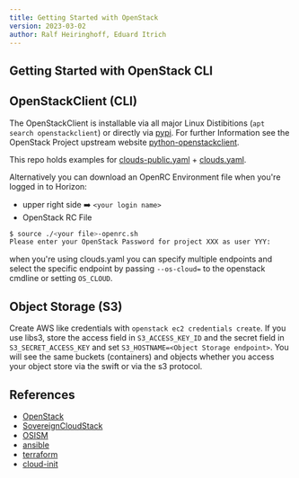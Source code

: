 ```yaml
---
title: Getting Started with OpenStack
version: 2023-03-02
author: Ralf Heiringhoff, Eduard Itrich
---
```


## Getting Started with OpenStack CLI

## OpenStackClient (CLI)

The OpenStackClient is installable via all major Linux Distibitions (`apt search openstackclient`)
or directly via [pypi](https://pypi.org/project/python-openstackclient). For
further Information see the OpenStack Project upstream website
[python-openstackclient](https://docs.openstack.org/python-openstackclient/latest/index.html).

This repo holds examples for [clouds-public.yaml](clouds-public.yaml) + [clouds.yaml](clouds.yaml.sample).

Alternatively you can download an OpenRC Environment file when you're logged in to Horizon:

- upper right side :arrow_right: `<your login name>`
- OpenStack RC File

```bash
$ source ./<your file>-openrc.sh
Please enter your OpenStack Password for project XXX as user YYY:
```

when you're using clouds.yaml you can specify multiple endpoints and select the specific endpoint
by passing `--os-cloud=` to the openstack cmdline or setting `OS_CLOUD`.

## Object Storage (S3)

Create AWS like credentials with `openstack ec2 credentials create`.
If you use libs3, store the access field in `S3_ACCESS_KEY_ID` and the secret field in
`S3_SECRET_ACCESS_KEY` and set `S3_HOSTNAME=<Object Storage endpoint>`.
You will see the same buckets (containers) and objects whether you access your object store
via the swift or via the s3 protocol.

## References

- [OpenStack](https://www.openstack.org "OpenStack Site")
- [SovereignCloudStack](https://github.com/SovereignCloudStack "SovereignCloudStack on github")
- [OSISM](https://github.com/osism "OSISM on github")
- [ansible](https://docs.ansible.com/ansible/latest/collections/openstack/cloud/index.html "Ansible Module OpenStack")
- [terraform](https://registry.terraform.io/providers/terraform-provider-openstack/openstack/latest/docs "OpenStack Terraform Provider")
- [cloud-init](https://cloudinit.readthedocs.io/en/latest/ "cloud-init documentation")

